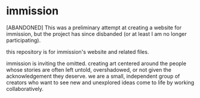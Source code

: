 # immission

[ABANDONED] This was a preliminary attempt at creating a website for immission, but the project has since disbanded (or at least I am no longer participating).

this repository is for immission's website and related files.

immission is inviting the omitted. creating art centered around the people whose stories are often left untold, overshadowed, or not given the acknowledgement they deserve. we are a small, independent group of creators who want to see new and unexplored ideas come to life by working collaboratively.
